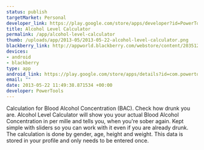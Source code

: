 ```yaml
--- 
status: publish
targetMarket: Personal
developer_link: https://play.google.com/store/apps/developer?id=PowerTools
title: Alcohol Level Calculator
permalink: /app/alcohol-level-calculator
thumb: /uploads/app/2013-05/2013-05-22-alcohol-level-calculator.png
blackberry_link: http://appworld.blackberry.com/webstore/content/20351288/
devices: 
- android
- blackberry
type: app
android_link: https://play.google.com/store/apps/details?id=com.powertools.AlcLevelFree
email: ""
date: 2013-05-22 11:49:38.871534 +00:00
developer: PowerTools
---
```


Calculation for Blood Alcohol Concentration (BAC).
Check how drunk you are. Alcohol Level Calculator will show you your actual Blood Alcohol Concentration in per mille and tells you, when you're sober again.
Kept simple with sliders so you can work with it even if you are already drunk.
The calculation is done by gender, age, height and weight. This data is stored in your profile and only needs to be entered once.
